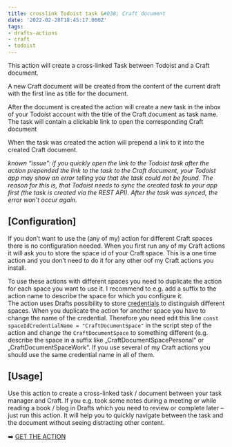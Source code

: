 ```yaml
---
title: crosslink Todoist task &#038; Craft document
date: '2022-02-28T18:45:17.000Z'
tags:
- drafts-actions
- craft
- todoist
---
```

This action will create a cross-linked Task between Todoist and a Craft document.

A new Craft document will be created from the content of the current draft with the first line as title for the document.

After the document is created the action will create a new task in the inbox of your Todoist account with the title of the Craft document as task name. The task will contain a clickable link to open the corresponding Craft document

When the task was created the action will prepend a link to it into the created Craft document.

_known “issue”: if you quickly open the link to the Todoist task after the action prepended the link to the task to the Craft document, your Todoist app may show an error telling you that the task could not be found. The reason for this is, that Todoist needs to sync the created task to your app first (the task is created via the REST API). After the task was synced, the error won’t occur again._

## \[Configuration\]

If you don’t want to use the (any of my) action for different Craft spaces there is no configuration needed. When you first run any of my Craft actions it will ask you to store the space id of your Craft space. This is a one time action and you don’t need to do it for any other oof my Craft actions you install.

To use these actions with different spaces you need to duplicate the action for each space you want to use it. I recommend to e.g. add a suffix to the action name to describe the space for which you configure it.  
The action uses Drafts possibility to store [credentials](https://docs.getdrafts.com/docs/settings/credentials) to distinguish different spaces. When you duplicate the action for another space you have to change the name of the credential. Therefore you need edit this line `const spaceIdCredentialName = "CraftDocumentSpace"` in the script step of the action and change the `CraftDocumentSpace` to something different (e.g. describe the space in a suffix like „CraftDocumentSpacePersonal” or „CraftDocumentSpaceWork“. If you use several of my Craft actions you should use the same credential name in all of them.

## \[Usage\]

Use this action to create a cross-linked task / document between your task manager and Craft. If you e.g. took some notes during a meeting or while reading a book / blog in Drafts which you need to review or complete later – just run this action. It will help you to quickly navigate between the task and the document without seeing distracting other content.

➡️ [GET THE ACTION](https://directory.getdrafts.com/a/1kp)